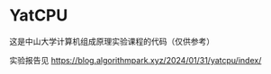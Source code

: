 # YatCPU

这是中山大学计算机组成原理实验课程的代码（仅供参考）

实验报告见 https://blog.algorithmpark.xyz/2024/01/31/yatcpu/index/
